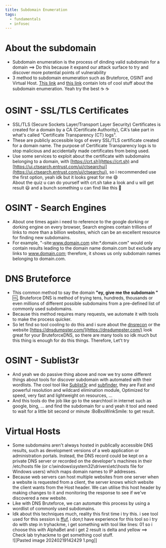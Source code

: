 ```yaml
---
title: Subdomain Enumeration
tags:
  - fundamentals
  - infosec
---
```

# About the subdomain

- Subdomain enumeration is the process of dinding valid subdomain for a domain ==> Do this because it expand our attack surface to try and discover more potential points of vulnerability
- 3 method to subdomain enumeration such as Bruteforce, OSINT and Virtual Host. [This link](https://0xffsec.com/handbook/information-gathering/subdomain-enumeration/) and [this link](https://zweilosec.gitbook.io/hackers-rest/web/web-notes/subdomain-virtual-host-enumeration) contain lots of cool stuff about the subdomain enumeration. Yeah try the best ☕ ☕ 

# OSINT - SSL/TLS Certificates

- SSL/TLS (Secure Sockets Layer/Transport Layer Security) Certificates is created for a domain by a CA (Certificate Authority), CA's take part in what's called "Certificate Transparency (CT) logs".
- These are publicly accessible logs of every SSL/TLS certificate created for a domain name. The purpose of Certificate Transparency logs is to stop malicious and accidentally made certificates from being used.
- Use some services to exploit about the certificate with subdomains belonging to a domain, with [https://crt.sh](https://crt.sh) and [https://ui.ctsearch.entrust.com/ui/ctsearchui](https://ui.ctsearch.entrust.com/ui/ctsearchui), so i recommended use the first option, yeah idk but it looks great for me :smile: <br>
About the quiz u can do yourself with crt.sh take a look and u will get result :smiley: and a bunch something u can find like this :rocket:

# OSINT - Search Engines

- About one times again i need to reference to the google dorking or dorking engine on every browser, Search engines contain trillions of links to more than a billion websites, which can be an excellent resource for finding new subdomains.
- For example, "-site:www.domain.com site:*.domain.com" would only contain results leading to the domain name domain.com but exclude any links to www.domain.com; therefore, it shows us only subdomain names belonging to domain.com.

# DNS Bruteforce

- This common method to say the domain **"ey, give me the subdomain "** :cool:, Bruteforce DNS is method of trying tens, hundreds, thousands or even millions of different possible subdomains from a pre-defined list of commonly used subdomains.
- Because this method requires many requests, we automate it with tools to make the process quicker.
- So let find so tool cooling to do this and i sure about the [dnsrecon](https://www.kali.org/tools/dnsrecon/) or the website [https://dnsdumpster.com/](https://dnsdumpster.com/) look great for your BruteforceDNS, so there are many tools so idk much but this thing is enough for do this things. Therefore, Let't try

# OSINT - Sublist3r

- And yeah we do passive thing above and now we try some different things about tools for discover subdomain with automated with their wordlists. The cool tool like [Sublist3r](https://github.com/aboul3la/Sublist3r) and [subfinder](https://github.com/projectdiscovery/subfinder), they are Fast and powerful resolution and wildcard elimination module, Optimized for speed, very fast and lightweight on resources, ...
- And this tools do the job like go to the searchtool in internet such as google, bing, ... and find the subdomain for u and yeah it tool and need to wait for a little bit second or minute :BoBxsWinkSmile: to get result.

# Virtual Hosts

- Some subdomains aren't always hosted in publically accessible DNS results, such as development versions of a web application or administration portals. Instead, the DNS record could be kept on a private DNS server or recorded on the developer's machines in their /etc/hosts file (or c:\windows\system32\drivers\etc\hosts file for Windows users) which maps domain names to IP addresses. 
- Because web servers can host multiple websites from one server when a website is requested from a client, the server knows which website the client wants from the Host header. We can utilise this host header by making changes to it and monitoring the response to see if we've discovered a new website.
- Like with DNS Bruteforce, we can automate this process by using a wordlist of commonly used subdomains.
- Idk about this techniques much, reality this first time i try this. i see tool used for this session is [ffuf](https://github.com/ffuf/ffuf), i don;t have experience for this tool so i try do with step in tryhackme, i get something with tool like lines: 01 so i choose this with AlphaBet and i get 2 result is delta and yellow ==> Check lab tryhackme to get something cool stuff.<br>
![[Pasted image 20240219142429 1.png]]




